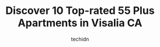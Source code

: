 ---
layout: ampstory
image: https://i0.wp.com/www.depkes.org/wp-content/uploads/2023/06/55-plus-apartments-0-in-visalia-ca-1685869752.jpeg?resize=640,853
author: techidn
featured: false
description: Discover the impressive array of 55 Plus Apartments options in Visalia CA, where you can find 10 of the largest 55 Plus Apartments establishments in the area. From renowned classics to hidde
title: Discover 10 Top-rated 55 Plus Apartments in Visalia CA
cover:
   title: Discover 10 Top-rated 55 Plus Apartments in Visalia CA
   subtitle: Rickpate
   background: https://www.depkes.org/wp-content/uploads/2023/06/55-plus-apartments-0-in-visalia-ca-1685869752.jpeg

pages: 
 - layout: thirds
   top: <h1>#1 Highland Gardens</h1>
   bottom: "<p>Very nice low income complex! No Smoking!</p>"
   background: https://www.depkes.org/wp-content/uploads/2023/06/55-plus-apartments-1-in-visalia-ca-1685869752.jpeg
   backgroundblur: true
 - layout: thirds
   top: <h1>#2 Quail Park on Cypress</h1>
   bottom: "<p>Horrible, horrible, HORRIBLE management! DO NOT EVER put your loved ones in here!</p>"
   background: https://www.depkes.org/wp-content/uploads/2023/06/55-plus-apartments-2-in-visalia-ca-1685869753.jpeg
   cta:
      link: https://www.depkes.org/blog/discover-10-top-rated-55-plus-apartments-in-visalia-ca/
      text: Discover 10 Top-rated 55 Plus Apartments in Visalia CA
 - layout: thirds
   top: <h1>#3 Palm Apartments</h1>
   bottom: "<p>1124 S Shady St #2179, Visalia, CA 93277, United States</p>"
   background: https://www.depkes.org/wp-content/uploads/2023/06/55-plus-apartments-3-in-visalia-ca-1685869753.jpeg
   cta:
      link: https://www.depkes.org/blog/discover-10-top-rated-55-plus-apartments-in-visalia-ca/
      text: Discover 10 Top-rated 55 Plus Apartments in Visalia CA
 - layout: thirds
   top: <h1>#4 Park Visalia Assisted Living & Memory Care</h1>
   bottom: "<p>3939 W Walnut Ave, Visalia, CA 93277, United States</p>"
   background: https://images.unsplash.com/photo-1604871000636-074fa5117945?ixlib=rb-4.0.3&ixid=MnwxMjA3fDB8MHxwaG90by1wYWdlfHx8fGVufDB8fHx8&auto=format&fit=crop&w=640&h=853&q=80
   cta:
      link: https://www.depkes.org/blog/discover-10-top-rated-55-plus-apartments-in-visalia-ca/
      text: Discover 10 Top-rated 55 Plus Apartments in Visalia CA
 - layout: thirds
   top: <h1>#5 Meadows</h1>
   bottom: "<p>3900 W Tulare Ave, Visalia, CA 93277, United States</p>"
   background: https://images.unsplash.com/photo-1561679660-d00ee1e0dc8e?ixlib=rb-4.0.3&ixid=MnwxMjA3fDB8MHxwaG90by1wYWdlfHx8fGVufDB8fHx8&auto=format&fit=crop&w=640&h=853&q=80
   cta:
      link: https://www.depkes.org/blog/discover-10-top-rated-55-plus-apartments-in-visalia-ca/
      text: Discover 10 Top-rated 55 Plus Apartments in Visalia CA
 - layout: thirds
   top: <h1>#6 Quail Park at Shannon Ranch</h1>
   bottom: "<p>3440 W Flagstaff Ave, Visalia, CA 93291, United States</p>"
   background: https://images.unsplash.com/photo-1489648022186-8f49310909a0?ixlib=rb-4.0.3&ixid=MnwxMjA3fDB8MHxwaG90by1wYWdlfHx8fGVufDB8fHx8&auto=format&fit=crop&w=640&h=853&q=80
   cta:
      link: https://www.depkes.org/blog/discover-10-top-rated-55-plus-apartments-in-visalia-ca/
      text: Discover 10 Top-rated 55 Plus Apartments in Visalia CA
 - layout: thirds
   top: <h1>#7 Vintage Visalia Apartment Homes</h1>
   bottom: "<p>6714 W Oriole Dr, Visalia, CA 93291, United States</p>"
   background: https://images.unsplash.com/photo-1546497974-b213c9efb599?ixlib=rb-4.0.3&ixid=MnwxMjA3fDB8MHxwaG90by1wYWdlfHx8fGVufDB8fHx8&auto=format&fit=crop&w=640&h=853&q=80
   cta:
      link: https://www.depkes.org/blog/discover-10-top-rated-55-plus-apartments-in-visalia-ca/
      text: Discover 10 Top-rated 55 Plus Apartments in Visalia CA
 - layout: thirds
   middle: Continue reading...
   background: https://images.unsplash.com/photo-1534312527009-56c7016453e6?ixlib=rb-4.0.3&ixid=MnwxMjA3fDB8MHxwaG90by1wYWdlfHx8fGVufDB8fHx8&auto=format&fit=crop&w=640&h=853&q=80
   cta:
      link: https://www.depkes.org/blog/discover-10-top-rated-55-plus-apartments-in-visalia-ca/
      text: Discover 10 Top-rated 55 Plus Apartments in Visalia CA
      
---